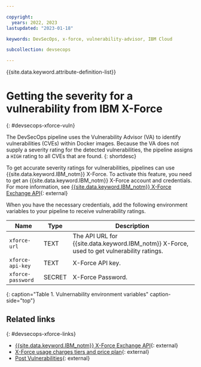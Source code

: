 ```yaml
---

copyright: 
  years: 2022, 2023
lastupdated: "2023-01-18"

keywords: DevSecOps, x-force, vulnerability-advisor, IBM Cloud

subcollection: devsecops

---
```


{{site.data.keyword.attribute-definition-list}}

# Getting the severity for a vulnerability from IBM X-Force
{: #devsecops-xforce-vuln}

The DevSecOps pipeline uses the Vulnerability Advisor (VA) to identify vulnerabilities (CVEs) within Docker images. Because the VA does not supply a severity rating for the detected vulnerabilities, the pipeline assigns a `HIGH` rating to all CVEs that are found.
{: shortdesc}

To get accurate severity ratings for vulnerabilities, pipelines can use {{site.data.keyword.IBM_notm}} X-Force. To activate this feature, you need to get an {{site.data.keyword.IBM_notm}} X-Force account and credentials. For more information, see [{{site.data.keyword.IBM_notm}} X-Force Exchange API](https://api.xforce.ibmcloud.com/doc/){: external}

When you have the necessary credentials, add the following environment variables to your pipeline to receive vulnerability ratings.

| Name | Type | Description |
 |--|--|--|
 | `xforce-url` | TEXT | The API URL for {{site.data.keyword.IBM_notm}} X-Force, used to get vulnerability ratings. |
 | `xforce-api-key` | TEXT | X-Force API key. |
 | `xforce-password` | SECRET | X-Force Password. |
{: caption="Table 1. Vulnernability environment variables" caption-side="top"}

## Related links
{: #devsecops-xforce-links}

* [{{site.data.keyword.IBM_notm}} X-Force Exchange API](https://api.xforce.ibmcloud.com/doc/){: external}
* [X-Force usage charges tiers and price plan](https://exchange.xforce.ibmcloud.com/faq#tiers\_of\_usage){: external}
* [Post Vulnerabilities](https://api.xforce.ibmcloud.com/doc/#/Vulnerabilities/post_vulnerabilities){: external}

